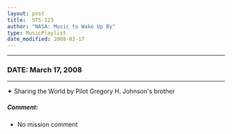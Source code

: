 ```yaml
---
layout: post
title:  STS-123
author: "NASA: Music to Wake Up By"
type: MusicPlaylist
date_modified: 2008-03-17
---
```


----
### DATE: March 17, 2008
----
✦ Sharing the World by Pilot Gregory H. Johnson's brother

##### Comment:
* No mission comment
